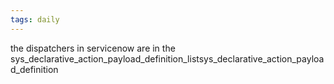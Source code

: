 ```yaml
---
tags: daily
---
```

the dispatchers in servicenow are in the sys_declarative_action_payload_definition_listsys_declarative_action_payload_definition